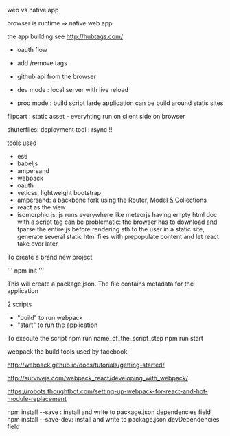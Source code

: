 
web vs native app 

browser is runtime => native web app

the app building see http://hubtags.com/
- oauth flow 
- add /remove tags
- github api from the browser


- dev mode : local server with live reload 
- prod mode : build script 
larde application can be build around statis sites


flipcart : static asset - everyhting run on client side on browser

shuterflies: deployment tool : rsync !!


tools used 
- es6
- babeljs
- ampersand
- webpack
- oauth
- yeticss, lightweight bootstrap
- ampersand: a backbone fork using the Router, Model & Collections
- react as the view 
- isomorphic js: js runs everywhere like meteorjs
having empty html doc with a script tag can be problematic: the browser has to download and tparse the entire js 
before rendering sth to the user
in a static site, generate several static html files with prepopulate content and let react take over later


To create a brand new project

'''
npm init 
'''

This will create a package.json. The file contains metadata for the application

2 scripts
- "build" to run webpack
- "start" to run the application

To execute the script 
npm run name_of_the_script_step
npm run start

webpack the build tools used by facebook

http://webpack.github.io/docs/tutorials/getting-started/

http://survivejs.com/webpack_react/developing_with_webpack/

https://robots.thoughtbot.com/setting-up-webpack-for-react-and-hot-module-replacement

npm install --save : install and write to package.json dependencies field
npm install --save-dev: install and write to package.json devDependencies field




